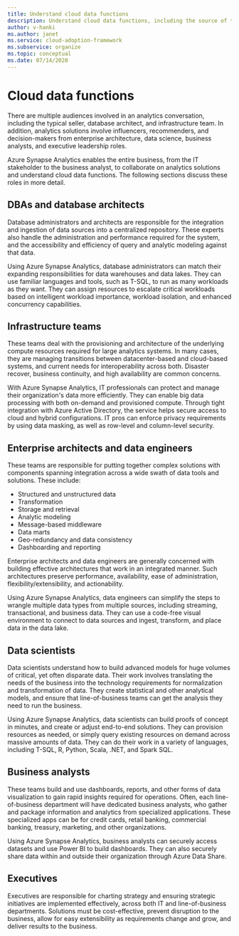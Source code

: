 ```yaml
---
title: Understand cloud data functions
description: Understand cloud data functions, including the source of the functionality, the scope, and the deliverable.
author: v-hanki
ms.author: janet
ms.service: cloud-adoption-framework
ms.subservice: organize
ms.topic: conceptual
ms.date: 07/14/2020
---
```


# Cloud data functions

There are multiple audiences involved in an analytics conversation, including the typical seller, database architect, and infrastructure team. In addition, analytics solutions involve influencers, recommenders, and decision-makers from enterprise architecture, data science, business analysts, and executive leadership roles.

Azure Synapse Analytics enables the entire business, from the IT stakeholder to the business analyst, to collaborate on analytics solutions and understand cloud data functions. The following sections discuss these roles in more detail.

## DBAs and database architects

Database administrators and architects are responsible for the integration and ingestion of data sources into a centralized repository. These experts also handle the administration and performance required for the system, and the accessibility and efficiency of query and analytic modeling against that data.

Using Azure Synapse Analytics, database administrators can match their expanding responsibilities for data warehouses and data lakes. They can use familiar languages and tools, such as T-SQL, to run as many workloads as they want. They can assign resources to escalate critical workloads based on intelligent workload importance, workload isolation, and enhanced concurrency capabilities.

## Infrastructure teams

These teams deal with the provisioning and architecture of the underlying compute resources required for large analytics systems. In many cases, they are managing transitions between datacenter-based and cloud-based systems, and current needs for interoperability across both.  Disaster recover, business continuity, and high availability are common concerns.

With Azure Synapse Analytics, IT professionals can protect and manage their organization's data more efficiently. They can enable big data processing with both on-demand and provisioned compute. Through tight integration with Azure Active Directory, the service helps secure access to cloud and hybrid configurations. IT pros can enforce privacy requirements by using data masking, as well as row-level and column-level security.

## Enterprise architects and data engineers

These teams are responsible for putting together complex solutions with components spanning integration across a wide swath of data tools and solutions. These include:

- Structured and unstructured data
- Transformation
- Storage and retrieval
- Analytic modeling
- Message-based middleware
- Data marts
- Geo-redundancy and data consistency
- Dashboarding and reporting
 
 Enterprise architects and data engineers are generally concerned with building effective architectures that work in an integrated manner. Such architectures preserve performance, availability, ease of administration, flexibility/extensibility, and actionability.

Using Azure Synapse Analytics, data engineers can simplify the steps to wrangle multiple data types from multiple sources, including streaming, transactional, and business data. They can use a code-free visual environment to connect to data sources and ingest, transform, and place data in the data lake.

## Data scientists

Data scientists understand how to build advanced models for huge volumes of critical, yet often disparate data. Their work involves translating the needs of the business into the technology requirements for normalization and transformation of data. They create statistical and other analytical models, and ensure that line-of-business teams can get the analysis they need to run the business.

Using Azure Synapse Analytics, data scientists can build proofs of concept in minutes, and create or adjust end-to-end solutions. They can provision resources as needed, or simply query existing resources on demand across massive amounts of data. They can do their work in a variety of languages, including T-SQL, R, Python, Scala, .NET, and Spark SQL.

## Business analysts

These teams build and use dashboards, reports, and other forms of data visualization to gain rapid insights required for operations. Often, each line-of-business department will have dedicated business analysts, who gather and package information and analytics from specialized applications. These specialized apps can be for credit cards, retail banking, commercial banking, treasury, marketing, and other organizations.  

Using Azure Synapse Analytics, business analysts can securely access datasets and use Power BI to build dashboards. They can also securely share data within and outside their organization through Azure Data Share.

## Executives

Executives are responsible for charting strategy and ensuring strategic initiatives are implemented effectively, across both IT and line-of-business departments. Solutions must be cost-effective, prevent disruption to the business, allow for easy extensibility as requirements change and grow, and deliver results to the business.

